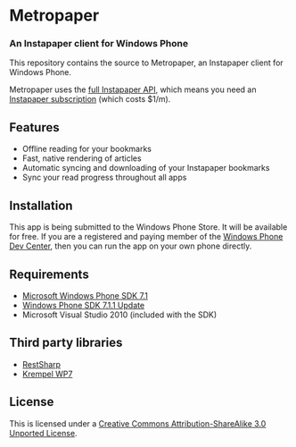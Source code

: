 # Metropaper
### An Instapaper client for Windows Phone

This repository contains the source to Metropaper, an Instapaper client for Windows Phone.

Metropaper uses the [full Instapaper API](http://www.instapaper.com/api/full), which means you need an [Instapaper subscription](http://www.instapaper.com/subscription) (which costs $1/m).

## Features

* Offline reading for your bookmarks
* Fast, native rendering of articles
* Automatic syncing and downloading of your Instapaper bookmarks
* Sync your read progress throughout all apps

## Installation

This app is being submitted to the Windows Phone Store. It will be available for free. If you are a registered and paying member of the [Windows Phone Dev Center](https://dev.windowsphone.com), then you can run the app on your own phone directly.

## Requirements

* [Microsoft Windows Phone SDK 7.1](http://www.microsoft.com/en-us/download/details.aspx?id=27570)
* [Windows Phone SDK 7.1.1 Update](http://www.microsoft.com/en-us/download/details.aspx?id=29233)
* Microsoft Visual Studio 2010 (included with the SDK)

## Third party libraries

* [RestSharp](http://restsharp.org)
* [Krempel WP7](http://krempelwp7.codeplex.com)

## License

This is licensed under a [Creative Commons Attribution-ShareAlike 3.0 Unported License](http://creativecommons.org/licenses/by-sa/2.0/uk/deed.en_US).